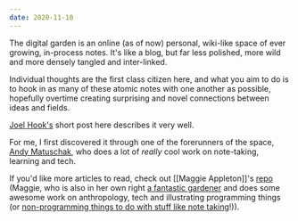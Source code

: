 ```yaml
---
date: 2020-11-10
---
```


The digital garden is an online (as of now) personal, wiki-like space of ever growing, in-process notes. It's like a blog, but far less polished, more wild and more densely tangled and inter-linked. 

Individual thoughts are the first class citizen here, and what you aim to do is to hook in as many of these atomic notes with one another as possible, hopefully overtime creating surprising and novel connections between ideas and fields.

[Joel Hook's](https://joelhooks.com/digital-garden) short post here describes it very well. 

For me, I first discovered it through one of the forerunners of the space, [Andy Matuschak](https://notes.andymatuschak.org/), who does a lot of *really* cool work on note-taking, learning and tech.

If you'd like more articles to read, check out [[Maggie Appleton]]'s [repo](https://github.com/MaggieAppleton/digital-gardeners) (Maggie, who is also in her own right [a fantastic gardener](https://maggieappleton.com/) and does some awesome work on anthropology, tech and illustrating programming things (or [non-programming things to do with stuff like note taking](https://maggieappleton.com/evergreens)!)).